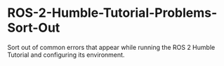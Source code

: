 # ROS-2-Humble-Tutorial-Problems-Sort-Out
Sort out of common errors that appear while running the ROS 2 Humble Tutorial and configuring its environment.
